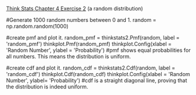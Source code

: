 [Think Stats Chapter 4 Exercise 2](http://greenteapress.com/thinkstats2/html/thinkstats2005.html#toc41) (a random distribution)

#Generate 1000 random numbers between 0 and 1.
random = np.random.random(1000)

#create pmf and plot it.
random_pmf = thinkstats2.Pmf(random, label = 'random_pmf')
thinkplot.Pmf(random_pmf)
thinkplot.Config(xlabel = 'Random Number', ylabel = 'Probability')
#pmf shows equal probabilities for all numbers. This means the distribution is uniform.

#create cdf and plot it.
random_cdf = thinkstats2.Cdf(random, label = 'random_cdf')
thinkplot.Cdf(random_cdf)
thinkplot.Config(xlabel = 'Random Number', ylabel= 'Probability')
#cdf is a straight diagonal line, proving that the distribution is indeed uniform.
